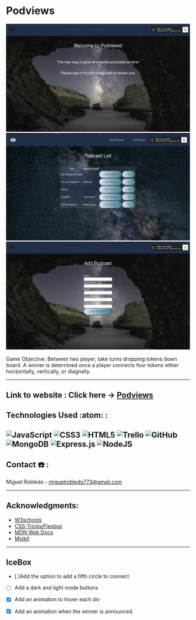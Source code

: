 # Podviews

![Alt text](./assets/podcast-home.jpg)
![Alt text](./assets/podcast-list.jpg)
![Alt text](./assets/podcast-edit.jpg)



Game Objective: Between two player, take turns dropping tokens down board. A winner is deternined once a player connects four tokens either horizontally, vertically, or diagnally.

---

Link to website  : Click here -> [Podviews](https://podviews.fly.dev/)
-- 
## Technologies Used :atom: :
![JavaScript](https://img.shields.io/badge/javascript-%23323330.svg?style=for-the-badge&logo=javascript&logoColor=%23F7DF1E)
![CSS3](https://img.shields.io/badge/css3-%231572B6.svg?style=for-the-badge&logo=css3&logoColor=white)
![HTML5](https://img.shields.io/badge/html5-%23E34F26.svg?style=for-the-badge&logo=html5&logoColor=white)
![Trello](https://img.shields.io/badge/Trello-%23026AA7.svg?style=for-the-badge&logo=Trello&logoColor=white)
![GitHub](https://img.shields.io/badge/github-%23121011.svg?style=for-the-badge&logo=github&logoColor=white)
![MongoDB](https://img.shields.io/badge/MongoDB-%234ea94b.svg?style=for-the-badge&logo=mongodb&logoColor=white)
![Express.js](https://img.shields.io/badge/express.js-%23404d59.svg?style=for-the-badge&logo=express&logoColor=%2361DAFB)
![NodeJS](https://img.shields.io/badge/node.js-6DA55F?style=for-the-badge&logo=node.js&logoColor=white)
---



## Contact :telephone: :

Miguel Robledo - miguelrobledo773@gmail.com

---

## Acknowledgments:
* [W3schools](https://www.w3schools.com)
* [CSS-Tricks/Flexbox](https://css-tricks.com/snippets/css/a-guide-to-flexbox/)
* [MDN Web Docs](https://developer.mozilla.org/en-US/)
* [Mixkit](https://mixkit.co/free-sound-effects/win/)
---

## IceBox
- [ ]Add the option to add a fifth circle to connect
- [ ] Add a dark and light mode buttons
- [x] Add an animation to hover each div
- [x] Add an animation when the winner is announced. 




